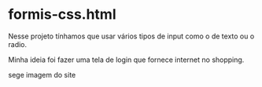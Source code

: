 # formis-css.html

Nesse projeto tínhamos que usar vários tipos de input como o de texto ou o radio.

Minha ideia foi fazer uma tela de login que fornece internet no shopping.

sege imagem do site


